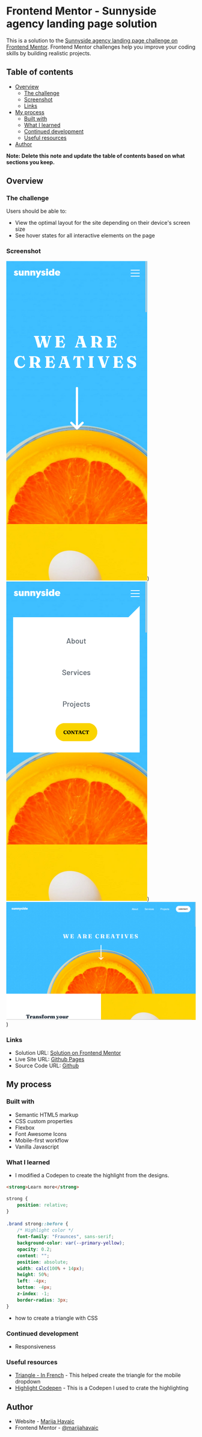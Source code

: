 # Frontend Mentor - Sunnyside agency landing page solution

This is a solution to the [Sunnyside agency landing page challenge on Frontend Mentor](https://www.frontendmentor.io/challenges/sunnyside-agency-landing-page-7yVs3B6ef). Frontend Mentor challenges help you improve your coding skills by building realistic projects.

## Table of contents

- [Overview](#overview)
  - [The challenge](#the-challenge)
  - [Screenshot](#screenshot)
  - [Links](#links)
- [My process](#my-process)
  - [Built with](#built-with)
  - [What I learned](#what-i-learned)
  - [Continued development](#continued-development)
  - [Useful resources](#useful-resources)
- [Author](#author)

**Note: Delete this note and update the table of contents based on what sections you keep.**

## Overview

### The challenge

Users should be able to:

- View the optimal layout for the site depending on their device's screen size
- See hover states for all interactive elements on the page

### Screenshot

![Mobile](./designs/mobile.png))
![Mobile Dropdown](./designs/mobile-dropdown.png))
![Desktop](./designs/desktop.png))

### Links

- Solution URL: [Solution on Frontend Mentor](https://www.frontendmentor.io/solutions/sunnyside-agency-landing-page-6Rch7cSbhO)
- Live Site URL: [Github Pages](https://marijahavaic.github.io/fm-sunnyside-agency-landing-page/)
- Source Code URL: [Github](https://github.com/marijahavaic/fm-sunnyside-agency-landing-page)

## My process

### Built with

- Semantic HTML5 markup
- CSS custom properties
- Flexbox
- Font Awesome Icons
- Mobile-first workflow
- Vanilla Javascript 

### What I learned

- I modified a Codepen to create the highlight from the designs. 


```html
<strong>Learn more</strong>
```

```css
strong {
    position: relative;
}

.brand strong::before {
    /* Highlight color */
    font-family: "Fraunces", sans-serif;
    background-color: var(--primary-yellow);
    opacity: 0.2;
    content: "";
    position: absolute;
    width: calc(100% + 14px);
    height: 50%;
    left: -4px;
    bottom: -4px;
    z-index: -1;
    border-radius: 3px;
}
```

- how to create a triangle with CSS


### Continued development

- Responsiveness



### Useful resources

- [Triangle - In French](https://outils-css.aliasdmc.fr/generateur-de-triangles-css.php) - This helped create the triangle for the mobile dropdown
- [Highlight Codepen](https://codepen.io/alvarotrigo/pen/oNpvMbb) - This is a Codepen I used to crate the highlighting

## Author

- Website - [Marija Havaic](https://marijahavaic.com)
- Frontend Mentor - [@marijahavaic](https://www.frontendmentor.io/profile/marijahavaic)
